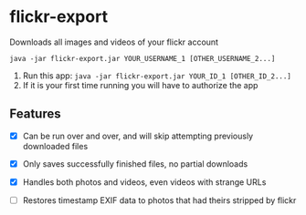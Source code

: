 # flickr-export
Downloads all images and videos of your flickr account

`java -jar flickr-export.jar YOUR_USERNAME_1 [OTHER_USERNAME_2...]`

1. Run this app: `java -jar flickr-export.jar YOUR_ID_1 [OTHER_ID_2...]`
2. If it is your first time running you will have to authorize the app


## Features

- [x] Can be run over and over, and will skip attempting previously downloaded files
- [x] Only saves successfully finished files, no partial downloads
- [x] Handles both photos and videos, even videos with strange URLs
- [ ] Restores timestamp EXIF data to photos that had theirs stripped by flickr

